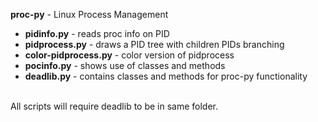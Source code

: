 <B>proc-py</B> - Linux Process Management<br>
- <b>pidinfo.py</b> - reads proc info on PID<br>
- <b>pidprocess.py</b> - draws a PID tree with children PIDs branching<br>
- <b>color-pidprocess.py</b> - color version of pidprocess<br>
- <b>pocinfo.py</b> - shows use of classes and methods<br>
- <b>deadlib.py</b> - contains classes and methods for proc-py functionality<br>
<br>
All scripts will require deadlib to be in same folder.
